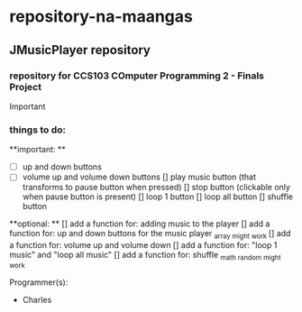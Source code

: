 # repository-na-maangas
## JMusicPlayer repository
### repository for **CCS103 COmputer Programming 2** - Finals Project

> [!IMPORTANT]
> ### things to do:
 **important: **
- [ ] up and down buttons
- [ ] volume up and volume down buttons
[] play music button (that transforms to pause button when pressed)
[] stop button (clickable only when pause button is present)
[] loop 1 button
[] loop all button
[] shuffle button

**optional: **
[] add a function for: adding music to the player
[] add a function for: up and down buttons for the music player <sub> array might work </sub>
[] add a function for: volume up and volume down
[] add a function for: "loop 1 music" and "loop all music"
[] add a function for: shuffle <sub> math random might work </sub>



Programmer(s):
- Charles
